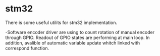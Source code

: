 # stm32
There is some useful utilits for stm32 implementation. 

-Software encoder driver are using to count rotation of manual encoder 
through GPIO. Readout of GPIO states are performing at main loop. In addition, avalible of automatic variable update whitch linked with correspond function.
